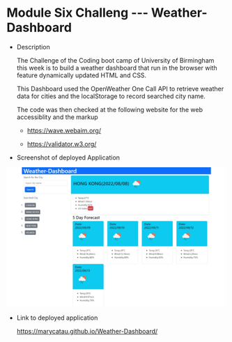 # Module Six Challeng --- Weather-Dashboard

* Description

  The Challenge of the Coding boot camp of University of Birmingham this week is to build a weather dashboard that run in the browser with feature dynamically updated HTML and CSS.

  This Dashboard used the OpenWeather One Call API to retrieve weather data for cities and the localStorage to record searched city name.

  The code was then checked at the following website for the web accessiblity and the markup
  * https://wave.webaim.org/
  
  * https://validator.w3.org/

* Screenshot of deployed Application

![ScreenShot of the deployed application](https://github.com/marycatau/Weather-Dashboard/blob/main/assets/image/Screenshot%20of%20the%20deployed%20Application.jpeg?raw=true)


* Link to deployed application

  https://marycatau.github.io/Weather-Dashboard/